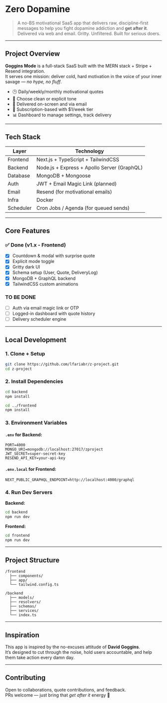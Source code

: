 # Zero Dopamine

> A no-BS motivational SaaS app that delivers raw, discipline-first messages to help you fight dopamine addiction and **get after it**.  
Delivered via web and email. Gritty. Unfiltered. Built for serious doers.

---

## Project Overview

**Goggins Mode** is a full-stack SaaS built with the MERN stack + Stripe + Resend integration.  
It serves one mission: deliver cold, hard motivation in the voice of your inner savage — *no hype, no fluff*.

- 🕒 Daily/weekly/monthly motivational quotes
- 💬 Choose clean or explicit tone
- 📨 Delivered on-screen and via email
- 🔐 Subscription-based with $1/week tier
- 📊 Dashboard to manage settings, track delivery

---

## Tech Stack

| Layer        | Technology                             |
|-------------|-----------------------------------------|
| Frontend     | Next.js + TypeScript + TailwindCSS     |
| Backend      | Node.js + Express + Apollo Server (GraphQL) |
| Database     | MongoDB + Mongoose                     |
| Auth         | JWT + Email Magic Link (planned)       |
| Email        | Resend (for motivational emails)       |
| Infra        | Docker |
| Scheduler    | Cron Jobs / Agenda (for queued sends)  |

---

## Core Features

### ✅ Done (v1.x - Frontend)
- [x] Countdown & modal with surprise quote
- [x] Explicit mode toggle
- [x] Gritty dark UI
- [x] Schema setup (User, Quote, DeliveryLog)
- [x] MongoDB + GraphQL backend
- [x] TailwindCSS custom animations

### TO BE DONE
- [ ] Auth via email magic link or OTP
- [ ] Logged-in dashboard with quote history
- [ ] Delivery scheduler engine

---

## Local Development

### 1. Clone + Setup
```bash
git clone https://github.com/lfariabr/z-project.git
cd z-project
```

### 2. Install Dependencies
```bash
cd backend
npm install

cd ../frontend
npm install
```

### 3. Environment Variables

#### `.env` for Backend:
```env
PORT=4000
MONGO_URI=mongodb://localhost:27017/zproject
JWT_SECRET=super-secret-key
RESEND_API_KEY=your-api-key
```

#### `.env.local` for Frontend:
```env
NEXT_PUBLIC_GRAPHQL_ENDPOINT=http://localhost:4000/graphql
```

### 4. Run Dev Servers

**Backend:**
```bash
cd backend
npm run dev
```

**Frontend:**
```bash
cd frontend
npm run dev
```

---

## Project Structure

```
/frontend
  ├── components/
  ├── app/
  └── tailwind.config.ts

/backend
  ├── models/
  ├── resolvers/
  ├── schemas/
  ├── services/
  └── index.ts
```

---

## Inspiration

This app is inspired by the no-excuses attitude of **David Goggins**.  
It’s designed to cut through the noise, hold users accountable, and help them take action every damn day.

---

## Contributing

Open to collaborations, quote contributions, and feedback.  
PRs welcome — just bring that *get after it* energy 💪